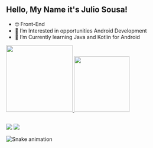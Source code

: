 ## Hello, My Name it's Julio Sousa! 

- 🤓 Front-End
- 🧐 I’m Interested in opportunities Android Development
- 🌱 I’m Currently learning Java and Kotlin for Android

<div>
  <a href="https;/github.com/juliocsanchez">
  <img height="180em" src="https://github-readme-stats.vercel.app/api?username=juliocsanchez&show_icons=true&theme=dark&include_all_commits-true&count_private-true"/>
    <img height="150em" src="https://github-readme-stats.vercel.app/api/top-langs/?username=juliocsanchez&layout=compact&langs_count=7&theme=dark"/>
</div>

  ## 
  
  <div>
  <a href="https://www.linkedin.com/in/julio-sousa-5aa0a0229/" target="_blank"><img src="https://img.shields.io/badge/-LinkedIn-%23007B5?style=for-the-badge&logo=linkedin&logoColor=white" target="_blank"></a>
    <a href="mailto:juliocspfc@gmail.com"><img src="https://img.shields.io/badge/-Gmail-%23333?style=for-the-badge&logo=gmail&logoColor=white" target="_blank"></a>
    
![Snake animation](https://github.com/juliocsanchez/juliocsanchez/blob/output/github-contribution-grid-snake.svg)
  </div>
  
  
  
<!---
juliocsanchez/juliocsanchez is a ✨ special ✨ repository because its `README.md` (this file) appears on your GitHub profile.
You can click the Preview link to take a look at your changes.
--->
